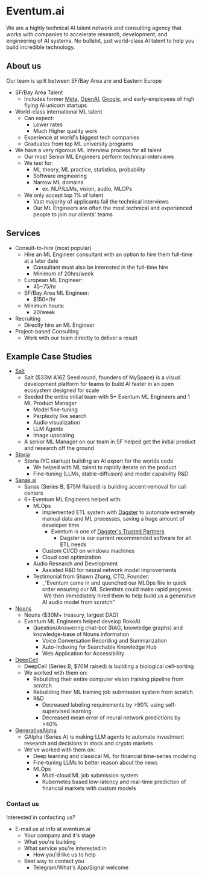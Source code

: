 
# Eventum.ai

We are a highly technical AI talent network and consulting agency that works with companies to accelerate research, development, and engineering of AI systems.  No bullshit, just world-class AI talent to help you build incredible technology.

## About us

Our team is split between SF/Bay Area are and Eastern Europe

* SF/Bay Area Talent
  * Includes former [Meta](http://meta.com), [OpenAI](http://openai.com), [Google](http://google.com), and early-employees of high flying AI unicorn startups
* World-class international ML talent
  * Can expect:
    * Lower rates
    * Much Higher quality work
  * Experience at world's biggest tech companies
  * Graduates from top ML university programs
* We have a very rigorous ML interview process for all talent
  * Our most Senior ML Engineers perform technical-interviews
  * We test for:
    * ML theory, ML practice, statistics, probability
    * Software engineering
    * Narrow ML domains
      * ex. NLP/LLMs, vision, audio, MLOPs
  * We only accept top 1% of talent
    * Vast majority of applicants fail the technical interviews
    * Our ML Engineers are often the most technical and experienced people to join our clients' teams

## Services

* Consult-to-hire (most popular)
  * Hire an ML Engineer consultant with an option to hire them full-time at a later date
    * Consultant must also be interested in the full-time hire
    * Minimum of 20hrs/week
  * European ML Engineer:
    * $45-$75/hr
  * SF/Bay Area ML Engineer:
    * $150+/hr
  * Minimum hours:
    * 20/week
* Recruiting
  * Directly hire an ML Engineer
* Project-based Consulting
  * Work with our team directly to deliver a result

## Example Case Studies

* [Salt](https://getsalt.ai/)
  * Salt ($33M A16Z Seed round, founders of MySpace) is a visual development platform for teams to build AI faster in an open ecosystem designed for scale
  * Seeded the entire initial team with 5+ Eventum ML Engineers and 1 ML Product Manager
    * Model fine-tuning
    * Perplexity like search
    * Audio visualization
    * LLM Agents
    * Image upscaling
  * A senior ML Manager on our team in SF helped get the initial product and research off the ground
* [Storia](storia.ai)
  * Storia (YC startup) building an AI expert for the worlds code
    * We helped with ML talent to rapidly iterate on the product
    * Fine-tuning (LLMs, stable-diffusion) and model capability R&D
* [Sanas.ai](sanas.ai)
  * Sanas (Series B, $75M Raised) is building accent-removal for call centers
  * 6+ Eventum ML Engineers helped with:
    * MLOps
      * Implemented ETL system with [Dagster](dagster.io) to automate extremely manual data and ML processes, saving a huge amount of developer time
        * Eventum is one of [Dagster's Trusted Partners](https://dagster.io/partners)
          * Dagster is our current recommended software for all ETL needs
      * Custom CI/CD on windows machines
      * Cloud cost optimization
    * Audio Research and Development
      * Assisted R&D for neural network model improvements
    * Testimonial from Shawn Zhang, CTO, Founder:
      * _“Eventum came in and quenched our MLOps fire in quick order ensuring our ML Scientists could make rapid progress.  We then immediately hired them to help build us a generative AI audio model from scratch”
* [Nouns](nouns.wtf)
  * Nouns ($30M+ treasury, largest DAO)
  * Eventum ML Engineers helped develop RokoAI
    * Question/Answering chat-bot (RAG, knowledge graphs) and knowledge-base of Nouns information
      * Voice Conversation Recording and Summarization
      * Auto-Indexing for Searchable Knowledge Hub
      * Web Application for Accessibility
* [DeepCell](deepcell.com)
  * DeepCell (Series B, $70M raised) is building a biological cell-sorting
  * We worked with them on:
    * Rebuilding their entire computer vision training pipeline from scratch
    * Rebuilding their ML training job submission system from scratch
    * R&D
      * Decreased labeling requirements by >90% using self-supervised learning
      * Decreased mean error of neural network predictions by >40%
* [GenerativeAlpha](galpha.ai)
  * GAlpha (Series A) is making LLM agents to automate investment research and decisions in stock and crypto markets
  * We've worked with them on:
    * Deep learning and classical ML for financial time-series modeling
    * Fine-tuning LLMs to better reason about the news
    * MLOps
      * Multi-cloud ML job submission system
      * Kubernetes based low-latency and real-time prediction of financial markets with custom models

### Contact us

Interested in contacting us?

* E-mail us at info at eventum.ai
  * Your company and it's stage
  * What you're building
  * What service you're interested in
    * How you'd like us to help
  * Best way to contact you
    * Telegram/What's App/Signal welcome
